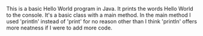 This is a basic Hello World program in Java. It prints the words Hello World to the console.
It's a basic class with a main method. In the main method I used 'println' instead of 'print' for no reason other than I think 'println' offers more neatness
if I were to add more code.
